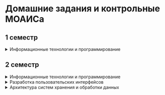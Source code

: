 # Домашние задания и контрольные МОАИСа
## 1 семестр
<details>
  <summary>Информационные технологии и программирование</summary>
  <ul> 
    <li>Линейные алгоритмы и ветвления (<a href='https://github.com/LunisLinus/homework_moais/tree/main/1_sem/ITP/SSU/%201_linear_algorithms'>СГУ</a>)</li>
    <li>Циклы (<a href='https://github.com/LunisLinus/homework_moais/tree/main/1_sem/ITP/SSU/2_cycles'>СГУ</a>)</li>
    <li>Рекуррентность и суммы (<a href='https://github.com/LunisLinus/homework_moais/tree/main/1_sem/ITP/SSU/3_recurrence_sum'>СГУ</a>)</li>
    <li>Методы строк и файлы (<a href='https://github.com/LunisLinus/homework_moais/tree/main/1_sem/ITP/SSU/4_string_file'>СГУ</a>)</li>
    <li>Списки (<a href='https://github.com/LunisLinus/homework_moais/tree/main/1_sem/ITP/SSU/5_lists'>СГУ</a>)</li>
    <li>Вложенные конструкции (<a href='https://github.com/LunisLinus/homework_moais/tree/main/1_sem/ITP/SSU/6_nested_constructs'>СГУ</a>)</li>
    <li>Яндекс первый семестр не был обязательным, поэтому не входит в блоки (<a href='https://github.com/LunisLinus/homework_moais/tree/main/1_sem/ITP/Yandex'>Яндекс LMS</a>)</li>
  </ul>
</details>

## 2 семестр
<details>
  <summary>Информационные технологии и программирование</summary>
  <ul> 
    <li>Множества (<a href='https://github.com/LunisLinus/homework_moais/tree/main/2_sem/ITP/7_sets/SSU'>СГУ</a> и <a href='https://github.com/LunisLinus/homework_moais/tree/main/2_sem/ITP/7_sets/Yandex'>Яндекс LMS</a>)</li>
    <li>Словари (<a href='https://github.com/LunisLinus/homework_moais/tree/main/2_sem/ITP/8_dictionaries/SSU'>СГУ</a> и <a href='https://github.com/LunisLinus/homework_moais/tree/main/2_sem/ITP/8_dictionaries/Yandex'>Яндекс LMS</a>)</li>
    <li>Функции (<a href='https://github.com/LunisLinus/homework_moais/tree/main/2_sem/ITP/9_funcs/SSU'>СГУ</a> и <a href='https://github.com/LunisLinus/homework_moais/tree/main/2_sem/ITP/9_funcs/Yandex'>Яндекс LMS</a>)</li>
    <li>КР по функциям на Яндекс LMS (<a href='https://github.com/LunisLinus/homework_moais/blob/main/2_sem/ITP/Yandex_TP/lms_4.4-1.md'>1 и 2 подгруппы</a> и для <a href='https://github.com/LunisLinus/homework_moais/blob/main/2_sem/ITP/Yandex_TP/lms_4.4-2.md'>3 подгруппы</a>)</li>
    <li>Сортировки (<a href='https://github.com/LunisLinus/homework_moais/tree/main/2_sem/ITP/10_sort/SSU'>СГУ</a>)</li>
  </ul>
</details>
<details>
  <summary>Разработка пользовательских интерфейсов</summary>
  <ul> 
    <li>Текстовые интерфейсы (<a href='https://github.com/LunisLinus/homework_moais/blob/main/2_sem/UI/1_text_interfaces/%D0%A0%D0%B5%D0%B3%D0%B8%D1%81%D1%82%D1%80%D0%B0%D1%86%D0%B8%D1%8F%20%D0%B2%20%D0%BA%D0%BE%D0%BD%D1%81%D0%BE%D0%BB%D0%B8.py'>СГУ</a>)</li>
    <li>Знакомство с PyQt6 (<a href='https://github.com/LunisLinus/homework_moais/tree/main/2_sem/UI/2_introducing_PyQt6'>СГУ</a>)</li>
    <li>Использование Qt Designer'а (<a href='https://github.com/LunisLinus/homework_moais/tree/main/2_sem/UI/3_using_Qt_designer'>СГУ</a>)</li>
    <li>Конвертация ui-файлов в py (<a href='https://github.com/LunisLinus/homework_moais/tree/main/2_sem/UI/4_converting_ui2py'>СГУ</a>)</li>
    <li>Группы виджетов и компоновка (<a href='https://github.com/LunisLinus/homework_moais/tree/main/2_sem/UI/5_widget_layout'>СГУ</a>)</li>
    <li>Диалоговые окна (<a href='https://github.com/LunisLinus/homework_moais/tree/main/2_sem/UI/6_dialog_window'>СГУ</a>)</li>
    <li>Обработка мыши и клавиатуры (<a href='https://github.com/LunisLinus/homework_moais/tree/main/2_sem/UI/7_mouse_keyboard'>СГУ</a>)</li>
    <li><details>
      <summary>Проект</summary>
      <ul>
        <li>Индивидуальное задание 1 (<a href='https://github.com/LunisLinus/homework_moais/blob/main/2_sem/UI/8_project/1_individual%20task/Area_user_groups_tasks.md'>СГУ</a>)</li>
        <li>Индивидуальное задание 2 (<a href='https://github.com/LunisLinus/homework_moais/tree/main/2_sem/UI/8_project/2_individual%20task'>СГУ</a>)</li>
        <li>Индивидуальное задание 3 (<a href='https://github.com/LunisLinus/homework_moais/tree/main/2_sem/UI/8_project/3_individual%20task'>СГУ</a>)</li>
        <li>Индивидуальное задание 4 (<a href='https://github.com/LunisLinus/homework_moais/tree/main/2_sem/UI/8_project/4_individual%20task'>СГУ</a>)</li>
        <li>Индивидуальное задание 5 (<a href='https://github.com/LunisLinus/homework_moais/tree/main/2_sem/UI/8_project/5_individual%20task'>СГУ</a>)</li>
        <li>Итог (<a href='https://github.com/LunisLinus/homework_moais/tree/main/2_sem/UI/8_project/6_finish'>СГУ</a>)</li>
      </ul>
    </details>
    </li>
  </ul>
</details>
<details>
  <summary>Архитектура систем хранения и обработки данных</summary>
  <ul> 
    <li>Файловая система (<a href='https://github.com/LunisLinus/homework_moais/blob/main/2_sem/ADSPS/SSU/%D0%91%D0%B8%D0%B1%D0%BB%D0%B8%D0%BE%D1%82%D0%B5%D0%BA%D0%B8%20os%2C%20os.path%2C%20shutil.py'>СГУ</a>)</li>
    <li>Организация поиска (<a href='https://github.com/LunisLinus/homework_moais/blob/main/2_sem/ADSPS/SSU/%D0%9F%D0%BE%D0%B8%D1%81%D0%BA%20%D1%84%D0%B0%D0%B9%D0%BB%D0%BE%D0%B2%20%D0%B8%20%D0%B2%20%D1%84%D0%B0%D0%B9%D0%BB%D0%B0%D1%85.py'>СГУ</a>)</li>
    <li>Текстовый формат CSV (<a href='https://github.com/LunisLinus/homework_moais/blob/main/2_sem/ADSPS/SSU/%D0%A2%D0%B5%D0%BA%D1%81%D1%82%D0%BE%D0%B2%D1%8B%D0%B9%20%D1%84%D0%BE%D1%80%D0%BC%D0%B0%D1%82%20CSV.py'>СГУ</a>)</li>
    <li>Текстовый формат JSON (<a href='https://github.com/LunisLinus/homework_moais/blob/main/2_sem/ADSPS/SSU/%D0%A2%D0%B5%D0%BA%D1%81%D1%82%D0%BE%D0%B2%D1%8B%D0%B9%20%D1%84%D0%BE%D1%80%D0%BC%D0%B0%D1%82%20JSON%201.py'>1 часть, СГУ</a>, <a href='https://github.com/LunisLinus/homework_moais/blob/main/2_sem/ADSPS/SSU/%D0%A2%D0%B5%D0%BA%D1%81%D1%82%D0%BE%D0%B2%D1%8B%D0%B9%20%D1%84%D0%BE%D1%80%D0%BC%D0%B0%D1%82%20JSON%202.py'>2 часть, СГУ</a> (не забудьте скачать <a href='https://github.com/LunisLinus/homework_moais/blob/main/2_sem/ADSPS/SSU/constellations_info.json'>файл</a>) и <a href='https://github.com/LunisLinus/homework_moais/blob/main/2_sem/ADSPS/Yandex/lms_3.5.md'>Яндекс LMS</a>)</li>
    <li>Бинарные файлы (<a href='https://github.com/LunisLinus/homework_moais/blob/main/2_sem/ADSPS/SSU/%D0%91%D0%B8%D0%BD%D0%B0%D1%80%D0%BD%D1%8B%D0%B5%20%D1%84%D0%B0%D0%B9%D0%BB%D1%8B%201.py'>1 часть, СГУ</a> и <a href='https://github.com/LunisLinus/homework_moais/blob/main/2_sem/ADSPS/SSU/%D0%91%D0%B8%D0%BD%D0%B0%D1%80%D0%BD%D1%8B%D0%B5%20%D1%84%D0%B0%D0%B9%D0%BB%D1%8B%202.py'>2 часть, СГУ</a>)</li>
    <li>Протокол HTTP (<a href='https://github.com/LunisLinus/homework_moais/blob/main/2_sem/ADSPS/Yandex/lms_6.3.md'>Яндекс LMS</a>)</li>
  </ul>
</details>
